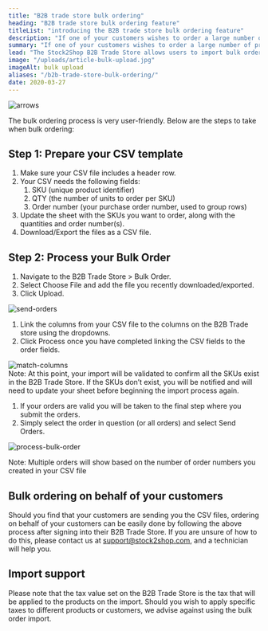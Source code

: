 ```yaml
---
title: "B2B trade store bulk ordering"
heading: "B2B trade store bulk ordering feature"
titleList: "introducing the B2B trade store bulk ordering feature"
description: "If one of your customers wishes to order a large number of products, they can now do so easily by uploading a spreadsheet to the Stock2Shop B2B Trade Store using the new B2B Bulk Ordering Feature"
summary: "If one of your customers wishes to order a large number of products, they can now do so easily by uploading a spreadsheet to the Stock2Shop B2B Trade Store."
lead: "The Stock2Shop B2B Trade Store allows users to import bulk orders via a CSV (Comma-separated values) file. This means that should one of your customers wish to order a large number of products, they can do so easily by uploading a spreadsheet."
image: "/uploads/article-bulk-upload.jpg"
imageAlt: bulk upload
aliases: "/b2b-trade-store-bulk-ordering/"
date: 2020-03-27
---
```


![arrows](/uploads/article-arrows.jpg)  

The bulk ordering process is very user-friendly. Below are the steps to take when bulk ordering:

## Step 1: Prepare your CSV template

1. Make sure your CSV file includes a header row.
2. Your CSV needs the following fields:
    1. SKU (unique product identifier)
    2. QTY (the number of units to order per SKU)
    3. Order number (your purchase order number, used to group rows)
3. Update the sheet with the SKUs you want to order, along with the quantities and order number(s).
4. Download/Export the files as a CSV file.

## Step 2: Process your Bulk Order

1. Navigate to the B2B Trade Store > Bulk Order.
2. Select Choose File and add the file you recently downloaded/exported.
3. Click Upload.

![send-orders](/uploads/article-send-orders.png)  
1. Link the columns from your CSV file to the columns on the B2B Trade store using the dropdowns.
2. Click Process once you have completed linking the CSV fields to the order fields.

![match-columns](/uploads/article-match-columns.png)  
Note: At this point, your import will be validated to confirm all the SKUs exist in the B2B Trade Store. If the SKUs don’t exist, you will be notified and will need to update your sheet before beginning the import process again.
1. If your orders are valid you will be taken to the final step where you submit the orders.
2. Simply select the order in question (or all orders) and select Send Orders.

![process-bulk-order](/uploads/article-process-bulk-order.png)  

Note: Multiple orders will show based on the number of order numbers you created in your CSV file

## Bulk ordering on behalf of your customers

Should you find that your customers are sending you the CSV files, ordering on behalf of your customers can be easily done by following the above process after signing into their B2B Trade Store. If you are unsure of how to do this, please contact us at support@stock2shop.com, and a technician will help you.

## Import support

Please note that the tax value set on the B2B Trade Store is the tax that will be applied to the products on the import. Should you wish to apply specific taxes to different products or customers, we advise against using the bulk order import.